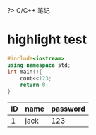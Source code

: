 ?> C/C++ 笔记

# highlight test

```cpp
#include<iostream>
using namespace std;
int main(){
    cout<<123;
    return 0;
}
```


  | ID   | name | password |
  | ---- | ---- | -------- |
  | 1    | jack | 123      |